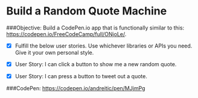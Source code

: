 # Build a Random Quote Machine

###Objective: 
Build a CodePen.io app that is functionally similar to this: https://codepen.io/FreeCodeCamp/full/ONjoLe/.

- [x] Fulfill the below user stories. Use whichever libraries or APIs you need. Give it your own personal style.

- [x] User Story: I can click a button to show me a new random quote.

- [x] User Story: I can press a button to tweet out a quote.

###CodePen:
https://codepen.io/andreitic/pen/MJjmPg
